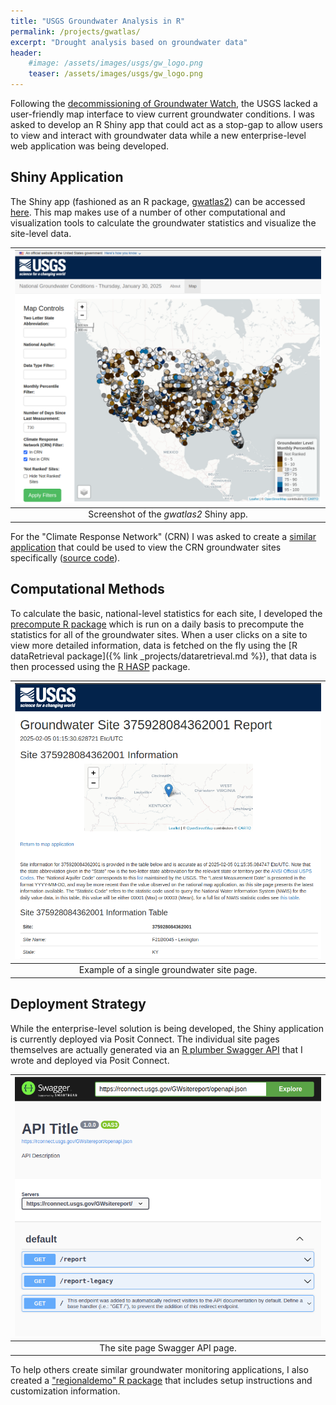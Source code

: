 ```yaml
---
title: "USGS Groundwater Analysis in R"
permalink: /projects/gwatlas/
excerpt: "Drought analysis based on groundwater data"
header:
    #image: /assets/images/usgs/gw_logo.png
    teaser: /assets/images/usgs/gw_logo.png
---
```


Following the [decommissioning of Groundwater Watch](https://waterdata.usgs.gov/blog/gww/), the USGS lacked a user-friendly map interface to view current groundwater conditions.
I was asked to develop an R Shiny app that could act as a stop-gap to allow users to view and interact with groundwater data while a new enterprise-level web application was being developed.

## Shiny Application

The Shiny app (fashioned as an R package, [gwatlas2](https://rconnect.usgs.gov/gwatlas2-docs/)) can be accessed [here](https://rconnect.usgs.gov/gwapp/). This map makes use of a number of other computational and visualization tools to calculate the groundwater statistics and visualize the site-level data.

| ![gwatlas2 Shiny app](/assets/images/usgs/gwatlas.png) |
|:--:|
| Screenshot of the *gwatlas2* Shiny app. |

For the "Climate Response Network" (CRN) I was asked to create a [similar application](https://rconnect.usgs.gov/crn-map/CRNmap.html) that could be used to view the CRN groundwater sites specifically ([source code](https://code.usgs.gov/water/computational-tools/shinyapps/crnmaprmd)).

## Computational Methods

To calculate the basic, national-level statistics for each site, I developed the [precompute R package](https://rconnect.usgs.gov/precompute-docs/) which is run on a daily basis to precompute the statistics for all of the groundwater sites.
When a user clicks on a site to view more detailed information, data is fetched on the fly using the [R dataRetrieval package]({% link _projects/dataretrieval.md %}), that data is then processed using the [R HASP](https://github.com/DOI-USGS/HASP) package.

| ![Site page example](/assets/images/usgs/site_page.png) |
|:--:|
| Example of a single groundwater site page. |

## Deployment Strategy

While the enterprise-level solution is being developed, the Shiny application is currently deployed via Posit Connect.
The individual site pages themselves are actually generated via an [R plumber Swagger API](https://rconnect.usgs.gov/GWsitereport/__docs__/) that I wrote and deployed via Posit Connect.

| ![Site Page API](/assets/images/usgs/gw_api.png) |
|:--:|
| The site page Swagger API page. |

To help others create similar groundwater monitoring applications, I also created a ["regionaldemo" R package](https://rconnect.usgs.gov/regionalapp-docs/) that includes setup instructions and customization information.